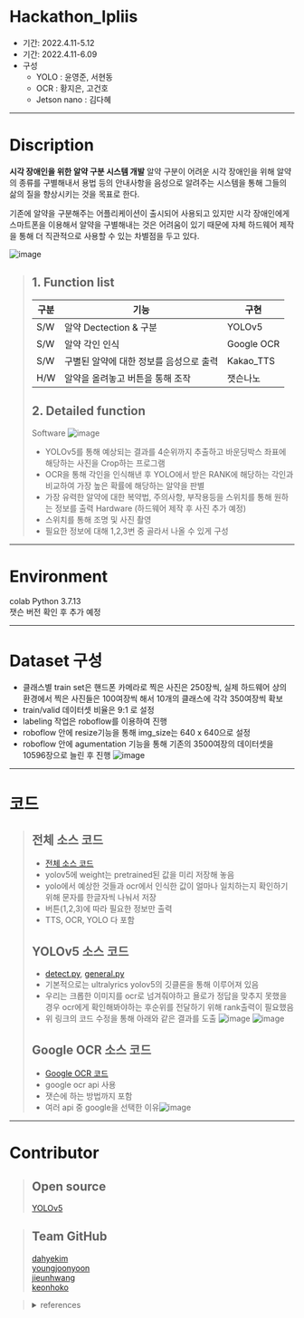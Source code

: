 # Hackathon_Ipliis
- 기간: 2022.4.11-5.12
- 기간: 2022.4.11-6.09
- 구성
  - YOLO : 윤영준, 서현동
  - OCR  : 황지은, 고건호
  - Jetson nano  : 김다혜 
- - -

# Discription
**시각 장애인을 위한 알약 구분 시스템 개발**
알약 구분이 어려운 시각 장애인을 위해 알약의 종류를 구별해내서 용법 등의 안내사항을 음성으로 알려주는 시스템을 통해 그들의 삶의 질을 향상시키는 것을 목표로 한다.

기존에 알약을 구분해주는 어플리케이션이 출시되어 사용되고 있지만 시각 장애인에게 스마트폰을 이용해서 알약을 구별해내는 것은
어려움이 있기 때문에 자체 하드웨어 제작을 통해 더 직관적으로 사용할 수 있는 차별점을 두고 있다. 

![image](https://user-images.githubusercontent.com/97325633/172160610-50b52fe1-f850-4917-b1e2-cc9c44446f4c.png)


> ## 1. Function list
> 구분|기능|구현|
> |---|---|---|
> S/W|알약 Dectection & 구분|YOLOv5|
> S/W|알약 각인 인식|Google OCR|
> S/W|구별된 알약에 대한 정보를 음성으로 출력|Kakao_TTS|
> H/W|알약을 올려놓고 버튼을 통해 조작|잿슨나노|
> ## 2. Detailed function
> Software
> ![image](https://user-images.githubusercontent.com/97325633/172170402-b59a6cc8-f0e7-4149-a8ac-cb0c099470d0.png)
> - YOLOv5를 통해 예상되는 결과를 4순위까지 추출하고 바운딩박스 좌표에 해당하는 사진을 Crop하는 프로그램
> - OCR을 통해 각인을 인식해낸 후 YOLO에서 받은 RANK에 해당하는 각인과 비교하여 가장 높은 확률에 해당하는 알약을 판별
> - 가장 유력한 알약에 대한 복약법, 주의사항, 부작용등을 스위치를 통해 원하는 정보를 출력
> Hardware
> (하드웨어 제작 후 사진 추가 예정)
> - 스위치를 통해 조명 및 사진 촬영
> - 필요한 정보에 대해 1,2,3번 중 골라서 나올 수 있게 구성
- - -
# Environment 
colab Python 3.7.13  
잿슨 버전 확인 후 추가 예정
- - -

# Dataset 구성
- 클래스별 train set은 핸드폰 카메라로 찍은 사진은 250장씩, 실제 하드웨어 상의 환경에서 찍은 사진들은 100여장씩 해서 
10개의 클래스에 각각 350여장씩 확보
- train/valid 데이터셋 비율은 9:1 로 설정
- labeling 작업은 roboflow를 이용하여 진행
- roboflow 안에 resize기능을 통해 img_size는 640 x 640으로 설정
- roboflow 안에 agumentation 기능을 통해 기존의 3500여장의 데이터셋을 10596장으로 늘린 후 진행 
![image](https://user-images.githubusercontent.com/97325633/172219026-f74d09a9-2108-41ad-acec-f277430e48f9.png)
- - - 

# 코드

>  ## 전체 소스 코드 
>  - [전체 소스 코드](https://github.com/HyundongSeo/Hackathon_Ipliis/blob/9ec86ac71bc95667acbba370f1e5aa68a7ca5d9b/ipills.py)
>  - yolov5에 weight는 pretrained된 값을 미리 저장해 놓음
> - yolo에서 예상한 것들과 ocr에서 인식한 값이 얼마나 일치하는지 확인하기 위해 문자를 한글자씩 나눠서 저장
> - 버튼(1,2,3)에 따라 필요한 정보만 출력
> - TTS, OCR, YOLO 다 포함
> ## YOLOv5 소스 코드
> - [detect.py](https://github.com/Yoon0527/AIFFEL_Project/blob/3c82e88570bdd02d449861d6c0cba2a94811a3ae/detect.py), [general.py](https://github.com/Yoon0527/AIFFEL_Project/blob/3c82e88570bdd02d449861d6c0cba2a94811a3ae/general%20(1).py)
> - 기본적으로는 ultralyrics yolov5의 깃클론을 통해 이루어져 있음
> - 우리는 크롭한 이미지를 ocr로 넘겨줘야하고 욜로가 정답을 맞추지 못했을 경우 ocr에게 확인해봐야하는 후순위를 전달하기 위해 rank출력이 필요했음
> - 위 링크의 코드 수정을 통해 아래와 같은 결과를 도출
> ![image](https://user-images.githubusercontent.com/97325633/172222343-50850db8-63b9-4554-86e7-a6c4347b343f.png)
> ![image](https://user-images.githubusercontent.com/97325633/172222983-657f4116-92ac-4f01-a989-aed0fedf67f3.png)
> ## Google OCR 소스 코드
> - [Google OCR 코드](https://river-butterfly-5b4.notion.site/G_OCR-3753b3a89e1b4a17a4d80872d429dd81)
> - google ocr api 사용
> - 잿슨에 하는 방법까지 포함
> - 여러 api 중 google을 선택한 이유![image](https://user-images.githubusercontent.com/97325633/172307542-cc942261-21c7-442f-9981-400c29b0dbad.png)
- - - 

# Contributor
> ## Open source
> [YOLOv5](https://github.com/ultralytics/yolov5.git)

> ## Team GitHub  
> [dahyekim](https://github.com/dahyekim1oo2/Aiffel.git)  
> [youngjoonyoon](https://github.com/Yoon0527/AIFFEL_Project.git)  
> [jieunhwang](https://github.com/LumiHunter/Hackathon_Ipliis.git)  
> [keonhoko](https://github.com/GeonHoKo/AIFFEL-HACKATHON.git)  

> <details> 
> <summary>references</summary>
> [딥러닝을 이용한 자동 알약 인식, 성균관대학교 일반대학원(2021)](http://www.riss.kr/search/detail/DetailView.do?p_mat_type=be54d9b8bc7cdb09&control_no=b5c082324cf3b892ffe0bdc3ef48d419&outLink=K)  
> [딥러닝을 활용한 알약 인식 모델 연구, 국립 강릉원주대학교 컴퓨터공학과(2020)](https://manuscriptlink-society-file.s3-ap-northeast-1.amazonaws.com/kips/conference/2020fall/presentation/KIPS_C2020B0146.pdf)  
> [딥러닝을 활용한 알약 분석 어플리케이션, 인천대학교 정보통신공학과(2020)](https://manuscriptlink-society-file.s3-ap-northeast-1.amazonaws.com/kips/conference/2020fall/presentation/KIPS_C2020B0152.pdf)  
> [스마트폰으로 촬영된 알약 영상의 글자 및 형상 인식 방법, 서울대학교 대학원(2017)](https://s-space.snu.ac.kr/handle/10371/137361)  
> [알약 자동 인식을 위한 딥러닝 모델간 비교 및 검증, 멀티미디어학회(2019)](https://scienceon.kisti.re.kr/srch/selectPORSrchArticle.do?cn=JAKO201913747257285&dbt=NART)  
